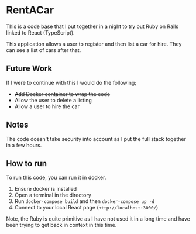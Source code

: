 # RentACar

This is a code base that I put together in a night to try out Ruby on Rails linked to React (TypeScript).

This application allows a user to register and then list a car for hire. They can see a list of cars after that.

## Future Work

If I were to continue with this I would do the following;

- ~~Add Docker container to wrap the code~~
- Allow the user to delete a listing
- Allow a user to hire the car

## Notes

The code doesn't take security into account as I put the full stack together in a few hours.

## How to run

To run this code, you can run it in docker.

1. Ensure docker is installed
2. Open a terminal in the directory
3. Run `docker-compose build` and then `docker-compose up -d`
4. Connect to your local React page (`http://localhost:3000/`)

Note, the Ruby is quite primitive as I have not used it in a long time and have been trying to get back in context in this time.
